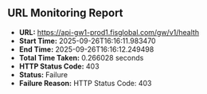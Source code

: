 ## URL Monitoring Report

- **URL:** https://api-gw1-prod1.fisglobal.com/gw/v1/health
- **Start Time:** 2025-09-26T16:16:11.983470
- **End Time:** 2025-09-26T16:16:12.249498
- **Total Time Taken:** 0.266028 seconds
- **HTTP Status Code:** 403
- **Status:** Failure
- **Failure Reason:** HTTP Status Code: 403
